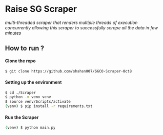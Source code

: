 # Raise SG Scraper
_multi-threaded scraper that renders multiple threads of execution concurrently allowing this scraper to successfully scrape all the data in few minutes_

## How to run ?

#### Clone the repo
```bash
$ git clone https://github.com/shahan007/SGCO-Scraper-Oct8
```

#### Setting up the environment
```bash
$ cd ./Scraper
$ python -m venv venv
$ source venv/Scripts/activate
(venv) $ pip install -r requirements.txt
```

#### Run the Scraper
```bash
(venv) $ python main.py
```
